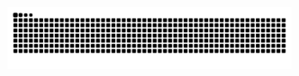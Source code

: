 <picture>
  <source media="(prefers-color-scheme: dark)" srcset="https://raw.githubusercontent.com/mehara-rothila/mehara-rothila/output/github-contribution-grid-snake-dark.svg">
  <source media="(prefers-color-scheme: light)" srcset="https://raw.githubusercontent.com/mehara-rothila/mehara-rothila/output/github-contribution-grid-snake.svg">
  <img alt="github contribution grid snake animation" src="https://raw.githubusercontent.com/mehara-rothila/mehara-rothila/output/github-contribution-grid-snake.svg">
</picture>
